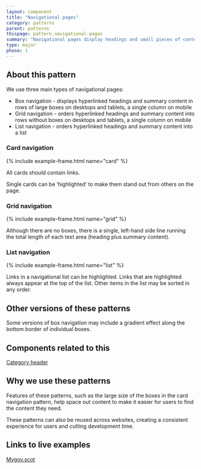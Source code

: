 ```yaml
---
layout: component
title: "Navigational pages"
category: patterns
parent: patterns
thispage: pattern.navigational-pages
summary: "Navigational pages display headings and small pieces of content to help users navigate a website."
type: major
phase: 1
---
```


## About this pattern

We use three main types of navigational pages:

* Box navigation - displays hyperlinked headings and summary content in rows of large boxes on desktops and tablets, a single column on mobile
* Grid navigation - orders hyperlinked headings and summary content into rows without boxes on desktops and tablets, a single column on mobile
* List navigation - orders hyperlinked headings and summary content into a list

### Card navigation

{% include example-frame.html name="card" %}

All cards should contain links.

Single cards can be ‘highlighted’ to make them stand out from others on the page.

### Grid navigation

{% include example-frame.html name="grid" %}

Although there are no boxes, there is a single, left-hand side line running the total length of each text area (heading plus summary content).

### List navigation

{% include example-frame.html name="list" %}

Links in a navigational list can be highlighted. Links that are highlighted always appear at the top of the list. Other items in the list may be sorted in any order.

## Other versions of these patterns

Some versions of box navigation may include a gradient effect along the bottom border of individual boxes.

## Components related to this

[Category header](https://designsystem.gov.scot/components/category-header/)

## Why we use these patterns

Features of these patterns, such as the large size of the boxes in the card navigation pattern, help space out content to make it easier for users to find the content they need.

These patterns can also be reused across websites, creating a consistent experience for users and cutting development time.

## Links to live examples

[Mygov.scot](https://www.mygov.scot)
